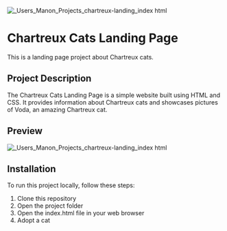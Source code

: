 ![_Users_Manon_Projects_chartreux-landing_index html](https://github.com/user-attachments/assets/a92f76a0-693c-4ead-87d7-4e867cadcb5f)
# Chartreux Cats Landing Page

This is a landing page project about Chartreux cats.

## Project Description

The Chartreux Cats Landing Page is a simple website built using HTML and CSS. It provides information about Chartreux cats and showcases pictures of Voda, an amazing Chartreux cat.

## Preview

![_Users_Manon_Projects_chartreux-landing_index html](https://github.com/user-attachments/assets/a92f76a0-693c-4ead-87d7-4e867cadcb5f)

## Installation

To run this project locally, follow these steps:

1. Clone this repository
2. Open the project folder
3. Open the index.html file in your web browser
4. Adopt a cat 
